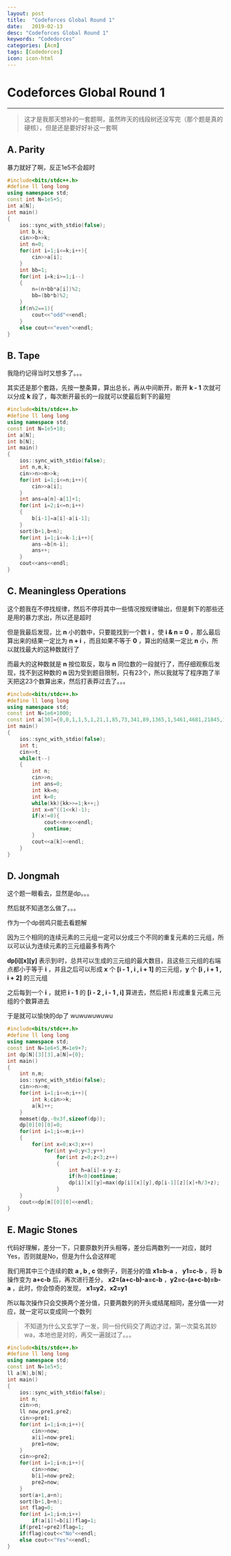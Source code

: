```yaml
---
layout: post
title:  "Codeforces Global Round 1"
date:   2019-02-13
desc: "Codeforces Global Round 1"
keywords: "Codedorces"
categories: [Acm]
tags: [Codedorces]
icon: icon-html
---
```


# Codeforces Global Round 1
____

>这才是我那天想补的一套题啊，虽然昨天的线段树还没写完（那个题是真的硬核），但是还是要好好补这一套啊

## A. Parity

暴力就好了啊，反正1e5不会超时

```c++
#include<bits/stdc++.h>
#define ll long long
using namespace std;
const int N=1e5+5;
int a[N];
int main()
{
    ios::sync_with_stdio(false);
    int b,k;
    cin>>b>>k;
    int n=0;
    for(int i=1;i<=k;i++){
        cin>>a[i];
    }
    int bb=1;
    for(int i=k;i>=1;i--)
    {
        n=(n+bb*a[i])%2;
        bb=(bb*b)%2;
    }
    if(n%2==1){
        cout<<"odd"<<endl;
    }
    else cout<<"even"<<endl;
}
```

## B. Tape

我隐约记得当时又想多了。。。

其实还是那个套路，先按一整条算，算出总长，再从中间断开，断开 **k - 1** 次就可以分成 **k** 段了，每次断开最长的一段就可以使最后剩下的最短

```c++
#include<bits/stdc++.h>
#define ll long long
using namespace std;
const int N=1e5+10;
int a[N];
int b[N];
int main()
{
    ios::sync_with_stdio(false);
    int n,m,k;
    cin>>n>>m>>k;
    for(int i=1;i<=n;i++){
        cin>>a[i];
    }
    int ans=a[n]-a[1]+1;
    for(int i=2;i<=n;i++)
    {
        b[i-1]=a[i]-a[i-1];
    }
    sort(b+1,b+n);
    for(int i=1;i<=k-1;i++){
        ans-=b[n-i];
        ans++;
    }
    cout<<ans<<endl;
}

```

## C. Meaningless Operations

这个题我在不停找规律，然后不停将其中一些情况按规律输出，但是剩下的那些还是用的暴力求出，所以还是超时

但是我最后发现，比 **n** 小的数中，只要能找到一个数 **i** ，使 **i & n = 0** ，那么最后算出来的结果一定比为 **n + i** ，而且如果不等于 **0** ，算出的结果一定比 **n** 小，所以就找最大的这种数就行了

而最大的这种数就是 **n** 按位取反，取与 **n** 同位数的一段就行了，而仔细观察后发现，找不到这种数的 **n** 因为受到题目限制，只有23个，所以我就写了程序跑了半天把这23个数算出来，然后打表莽过去了。。。

```c++
#include<bits/stdc++.h>
#define ll long long
using namespace std;
const int N=1e6+1000;
const int a[30]={0,0,1,1,5,1,21,1,85,73,341,89,1365,1,5461,4681,21845,1,87381,1,349525,299593,1398101,178481,5592405,1082401,22369621};
int main()
{
    ios::sync_with_stdio(false);
    int t;
    cin>>t;
    while(t--)
    {
        int n;
        cin>>n;
        int ans=0;
        int kk=n;
        int k=0;
        while(kk){kk>>=1;k++;}
        int x=n^((1<<k)-1);
        if(x!=0){
            cout<<n+x<<endl;
            continue;
        }
        cout<<a[k]<<endl;
    }
}
```

## D. Jongmah

这个题一眼看去，显然是dp。。。

然后就不知道怎么做了。。。

作为一个dp弱鸡只能去看题解

因为三个相同的连续元素的三元组一定可以分成三个不同的重复元素的三元组，所以可以认为连续元素的三元组最多有两个

**dp\[i\]\[x\]\[y\]** 表示到i时，总共可以生成的三元组的最大数目，且这些三元组的右端点都小于等于 **i** ，并且之后可以形成 **x** 个 **[i - 1 , i , i + 1]** 的三元组，**y** 个 **[i , i + 1 , i + 2]** 的三元组

之后每到一个 **i** ，就把 **i - 1** 的 **[i - 2 , i - 1 , i]** 算进去，然后把 **i** 形成重复元素三元组的个数算进去

于是就可以愉快的dp了 wuwuwuwuwu

```c++
#include<bits/stdc++.h>
#define ll long long
using namespace std;
const int N=1e6+5,M=1e9+7;
int dp[N][3][3],a[N]={0};
int main()
{
    int n,m;
    ios::sync_with_stdio(false);
    cin>>n>>m;
    for(int i=1;i<=n;i++){
        int k;cin>>k;
        a[k]++;
    }
    memset(dp,-0x3f,sizeof(dp));
    dp[0][0][0]=0;
    for(int i=1;i<=m;i++)
    {
        for(int x=0;x<3;x++)
            for(int y=0;y<3;y++)
                for(int z=0;z<3;z++)
                {
                    int h=a[i]-x-y-z;
                    if(h<0)continue;
                    dp[i][x][y]=max(dp[i][x][y],dp[i-1][z][x]+h/3+z);
                }
    }
    cout<<dp[m][0][0]<<endl;
}
```

## E. Magic Stones

代码好理解，差分一下，只要原数列开头相等，差分后两数列一一对应，就时Yes，否则就是No，但是为什么会这样呢

我们用其中三个连续的数 **a , b , c** 做例子，则差分的值 **x1=b-a** ， **y1=c-b** ，将 **b** 操作变为 **a+c-b** 后，再次进行差分， **x2=(a+c-b)-a=c-b** ，**y2=c-(a+c-b)=b-a** ，此时，你会惊奇的发现， **x1=y2**，**x2=y1** 

所以每次操作只会交换两个差分值，只要两数列的开头或结尾相同，差分值一一对应，就一定可以变成同一个数列

>不知道为什么又玄学了一发，同一份代码交了两边才过，第一次莫名其妙wa，本地也是对的，再交一遍就过了。。。

```c++
#include<bits/stdc++.h>
#define ll long long
using namespace std;
const int N=1e5+5;
ll a[N],b[N];
int main()
{
    ios::sync_with_stdio(false);
    int n;
    cin>>n;
    ll now,pre1,pre2;
    cin>>pre1;
    for(int i=1;i<n;i++){
        cin>>now;
        a[i]=now-pre1;
        pre1=now;
    }
    cin>>pre2;
    for(int i=1;i<n;i++){
        cin>>now;
        b[i]=now-pre2;
        pre2=now;
    }
    sort(a+1,a+n);
    sort(b+1,b+n);
    int flag=0;
    for(int i=1;i<n;i++)
        if(a[i]!=b[i])flag=1;
    if(pre1!=pre2)flag=1;
    if(flag)cout<<"No"<<endl;
    else cout<<"Yes"<<endl;
}
```


